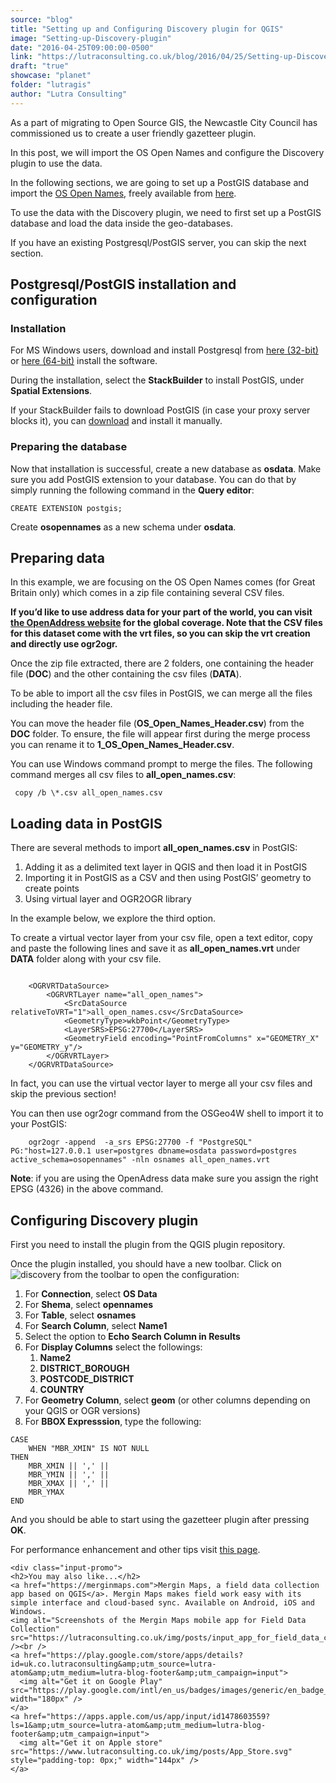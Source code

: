 ```yaml
---
source: "blog"
title: "Setting up and Configuring Discovery plugin for QGIS"
image: "Setting-up-Discovery-plugin"
date: "2016-04-25T09:00:00-0500"
link: "https://lutraconsulting.co.uk/blog/2016/04/25/Setting-up-Discovery-plugin/"
draft: "true"
showcase: "planet"
folder: "lutragis"
author: "Lutra Consulting"
---
```


<p>As a part of migrating to Open Source GIS, the Newcastle City Council has commissioned us to create a user friendly gazetteer plugin.</p>

<p>In this post, we will import the OS Open Names and configure the Discovery plugin to use the data.</p>

<!-- more -->

<p>In the following sections, we are going to set up a PostGIS database and import the <a href="https://www.ordnancesurvey.co.uk/business-and-government/products/os-open-names.html" title="OS open data">OS Open Names</a>, freely available  from <a href="https://www.ordnancesurvey.co.uk/opendatadownload/products.html" title="OS download link">here</a>.</p>

<p>To use the data with the Discovery plugin, we need to first set up a PostGIS database and load the data inside the geo-databases.</p>

<p>If you have an existing Postgresql/PostGIS server, you can skip the next section.</p>

<h2 id="postgresqlpostgis-installation-and-configuration">Postgresql/PostGIS installation and configuration</h2>

<h3 id="installation">Installation</h3>
<p>For MS Windows users, download and install Postgresql from <a href="http://www.enterprisedb.com/postgresql-951-installers-win32?ls=Crossover&amp;type=Crossover">here (32-bit)</a> or  <a href="http://www.enterprisedb.com/postgresql-951-installers-win64?ls=Crossover&amp;type=Crossover">here (64-bit)</a> install the software.</p>

<p>During the installation, select the <strong>StackBuilder</strong> to install PostGIS, under <strong>Spatial Extensions</strong>.</p>

<p>If your StackBuilder fails to download PostGIS (in case your proxy server blocks it), you can <a href="http://download.osgeo.org/postgis/windows/pg95/" title="PostGIS">download</a> and install it manually.</p>

<h3 id="preparing-the-database">Preparing the database</h3>
<p>Now that installation is successful, create a new database as <strong>osdata</strong>. Make sure you add PostGIS extension to your database. You can do that by simply running the following command in the <strong>Query editor</strong>:</p>

<div class="highlighter-rouge"><div class="highlight"><pre class="highlight"><code>CREATE EXTENSION postgis;
</code></pre></div></div>

<p>Create <strong>osopennames</strong> as a new schema under <strong>osdata</strong>.</p>

<h2 id="preparing-data">Preparing data</h2>
<p>In this example, we are focusing on the OS Open Names comes (for Great Britain only) which comes in a zip file containing several CSV files.</p>

<p><strong>If you’d like to use address data for your part of the world, you can visit <a href="https://results.openaddresses.io/" title="openaddress">the OpenAddress website</a> for the global coverage. Note that the CSV files for this dataset come with the vrt files, so you can skip the vrt creation and directly use ogr2ogr.</strong></p>

<p>Once the zip file extracted, there are 2 folders, one containing the header file (<strong>DOC</strong>) and the other containing the csv files (<strong>DATA</strong>).</p>

<p>To be able to import all the csv files in PostGIS, we can merge all the files including the header file.</p>

<p>You can move the header file (<strong>OS_Open_Names_Header.csv</strong>) from the <strong>DOC</strong> folder. To ensure, the file will appear first during the merge process you can rename it to <strong>1_OS_Open_Names_Header.csv</strong>.</p>

<p>You can use Windows command prompt to merge the files. The following command merges all csv files to <strong>all_open_names.csv</strong>:</p>

<div class="highlighter-rouge"><div class="highlight"><pre class="highlight"><code> copy /b \*.csv all_open_names.csv
</code></pre></div></div>

<h2 id="loading-data-in-postgis">Loading data in PostGIS</h2>
<p>There are several methods to import <strong>all_open_names.csv</strong> in PostGIS:</p>

<ol>
  <li>Adding it as a delimited text layer in QGIS and then load it in PostGIS</li>
  <li>Importing it in PostGIS as a CSV and then using PostGIS’ geometry  to create points</li>
  <li>Using virtual layer and OGR2OGR library</li>
</ol>

<p>In the example below, we explore the third option.</p>

<p>To create a virtual vector layer from your csv file, open a text editor, copy and paste the following lines and save it as  <strong>all_open_names.vrt</strong> under <strong>DATA</strong> folder along with your csv file.</p>

<div class="highlighter-rouge"><div class="highlight"><pre class="highlight"><code>
	&lt;OGRVRTDataSource&gt;
    	&lt;OGRVRTLayer name="all_open_names"&gt;
        	&lt;SrcDataSource relativeToVRT="1"&gt;all_open_names.csv&lt;/SrcDataSource&gt;
        	&lt;GeometryType&gt;wkbPoint&lt;/GeometryType&gt;
        	&lt;LayerSRS&gt;EPSG:27700&lt;/LayerSRS&gt;
        	&lt;GeometryField encoding="PointFromColumns" x="GEOMETRY_X" y="GEOMETRY_y"/&gt;
    	&lt;/OGRVRTLayer&gt;
	&lt;/OGRVRTDataSource&gt;
</code></pre></div></div>

<p>In fact, you can use the virtual vector layer to merge all your csv files and skip the previous section!</p>

<p>You can then use ogr2ogr command from the OSGeo4W shell to import it to your PostGIS:</p>

<div class="highlighter-rouge"><div class="highlight"><pre class="highlight"><code>    ogr2ogr -append  -a_srs EPSG:27700 -f "PostgreSQL" PG:"host=127.0.0.1 user=postgres dbname=osdata password=postgres active_schema=osopennames" -nln osnames all_open_names.vrt
</code></pre></div></div>

<p><strong>Note</strong>: if you are using the OpenAdress data make sure you assign the right EPSG (4326) in the above command.</p>

<h2 id="configuring-discovery-plugin">Configuring Discovery plugin</h2>
<p>First you need to install the plugin from the QGIS plugin repository.</p>

<p>Once the plugin installed, you should have a new toolbar. Click on <img alt="discovery" src="https://www.lutraconsulting.co.uk/img/posts/discovery_icon.png" /> from the toolbar to open the configuration:</p>

<ol>
  <li>For <strong>Connection</strong>, select <strong>OS Data</strong></li>
  <li>For <strong>Shema</strong>, select <strong>opennames</strong></li>
  <li>For <strong>Table</strong>, select <strong>osnames</strong></li>
  <li>For <strong>Search Column</strong>, select <strong>Name1</strong></li>
  <li>Select the option to <strong>Echo Search Column in Results</strong></li>
  <li>For <strong>Display Columns</strong> select the followings:
    <ol>
      <li><strong>Name2</strong></li>
      <li><strong>DISTRICT_BOROUGH</strong></li>
      <li><strong>POSTCODE_DISTRICT</strong></li>
      <li><strong>COUNTRY</strong></li>
    </ol>
  </li>
  <li>For <strong>Geometry Column</strong>, select <strong>geom</strong> (or other columns depending on your QGIS or OGR versions)</li>
  <li>For <strong>BBOX Expresssion</strong>, type the following:</li>
</ol>

<div class="highlighter-rouge"><div class="highlight"><pre class="highlight"><code>CASE
	WHEN "MBR_XMIN" IS NOT NULL
THEN
	MBR_XMIN || ',' ||
	MBR_YMIN || ',' ||
	MBR_XMAX || ',' ||
	MBR_YMAX
END
</code></pre></div></div>

<p>And you should be able to start using the gazetteer plugin after pressing <strong>OK</strong>.</p>

<p>For performance enhancement and other tips visit <a href="https://www.lutraconsulting.co.uk/projects/discovery/">this page</a>.</p>

    <div class="input-promo">
    <h2>You may also like...</h2>
    <a href="https://merginmaps.com">Mergin Maps, a field data collection app based on QGIS</a>. Mergin Maps makes field work easy with its simple interface and cloud-based sync. Available on Android, iOS and Windows.
    <img alt="Screenshots of the Mergin Maps mobile app for Field Data Collection" src="https://lutraconsulting.co.uk/img/posts/input_app_for_field_data_collection.jpg" /><br />
    <a href="https://play.google.com/store/apps/details?id=uk.co.lutraconsulting&amp;utm_source=lutra-atom&amp;utm_medium=lutra-blog-footer&amp;utm_campaign=input">
      <img alt="Get it on Google Play" src="https://play.google.com/intl/en_us/badges/images/generic/en_badge_web_generic.png" width="180px" />
    </a>
    <a href="https://apps.apple.com/us/app/input/id1478603559?ls=1&amp;utm_source=lutra-atom&amp;utm_medium=lutra-blog-footer&amp;utm_campaign=input">
      <img alt="Get it on Apple store" src="https://www.lutraconsulting.co.uk/img/posts/App_Store.svg" style="padding-top: 0px;" width="144px" />
    </a>
  </div>
